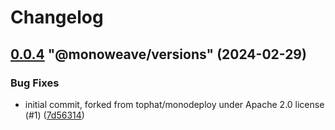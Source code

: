 # Changelog

<!-- MONOWEAVE:BELOW -->

## [0.0.4](https://github.com/monoweave/monoweave/compare/@monoweave/versions@0.0.3...@monoweave/versions@0.0.4) "@monoweave/versions" (2024-02-29)<a name="0.0.4"></a>

### Bug Fixes

* initial commit, forked from tophat/monodeploy under Apache 2.0 license (#1) ([7d56314](https://github.com/monoweave/monoweave/commits/7d56314))


